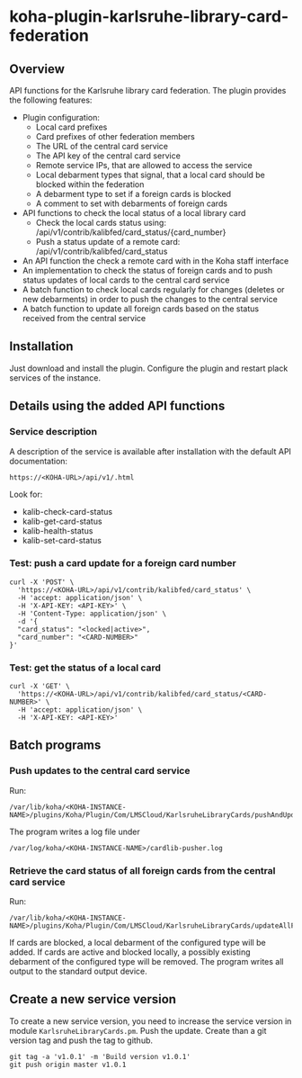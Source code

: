 # koha-plugin-karlsruhe-library-card-federation
## Overview
API functions for the Karlsruhe library card federation.
The plugin provides the following features:
* Plugin configuration:
  * Local card prefixes
  * Card prefixes of other federation members
  * The URL of the central card service
  * The API key of the central card service
  * Remote service IPs, that are allowed to access the service
  * Local debarment types that signal, that a local card should be blocked within the federation
  * A debarment type to set if a foreign cards is blocked 
  * A comment to set with debarments of foreign cards
* API functions to check the local status of a local library card
  * Check the local cards status using: /api/v1/contrib/kalibfed/card_status/{card_number}
  * Push a status update of a remote card: /api/v1/contrib/kalibfed/card_status
* An API function the check a remote card with in the Koha staff interface
* An implementation to check the status of foreign cards and to push status updates of local cards to the central card service
* A batch function to check local cards regularly for changes (deletes or new debarments) in order to push the changes to the central service
* A batch function to update all foreign cards based on the status received from the central service

## Installation
Just download and install the plugin. Configure the plugin and restart plack services of the instance.

## Details using the added API functions
### Service description
A description of the service is available after installation with the default API documentation: 
```
https://<KOHA-URL>/api/v1/.html
```
Look for:
* kalib-check-card-status
* kalib-get-card-status
* kalib-health-status
* kalib-set-card-status
### Test: push a card update for a foreign card number
```
curl -X 'POST' \
  'https://<KOHA-URL>/api/v1/contrib/kalibfed/card_status' \
  -H 'accept: application/json' \
  -H 'X-API-KEY: <API-KEY>' \
  -H 'Content-Type: application/json' \
  -d '{
  "card_status": "<locked|active>",
  "card_number": "<CARD-NUMBER>"
}'
```
### Test: get the status of a local card
```
curl -X 'GET' \
  'https://<KOHA-URL>/api/v1/contrib/kalibfed/card_status/<CARD-NUMBER>' \
  -H 'accept: application/json' \
  -H 'X-API-KEY: <API-KEY>'
```

## Batch programs
### Push updates to the central card service
Run:
```
/var/lib/koha/<KOHA-INSTANCE-NAME>/plugins/Koha/Plugin/Com/LMSCloud/KarlsruheLibraryCards/pushAndUpdateLibraryCardChanges.pl
```
The program writes a log file under 
```
/var/log/koha/<KOHA-INSTANCE-NAME>/cardlib-pusher.log
```
### Retrieve the card status of all foreign cards from the central card service
Run:
```
/var/lib/koha/<KOHA-INSTANCE-NAME>/plugins/Koha/Plugin/Com/LMSCloud/KarlsruheLibraryCards/updateAllForeignCards.pl
```
If cards are blocked, a local debarment of the configured type will be added.
If cards are active and blocked locally, a possibly existing debarment of the configured type will be removed.
The program writes all output to the standard output device.

## Create a new service version
To create a new service version, you need to increase the service version in module ```KarlsruheLibraryCards.pm```. Push the update.
Create than a git version tag and push the tag to github.
```
git tag -a 'v1.0.1' -m 'Build version v1.0.1'
git push origin master v1.0.1
```
